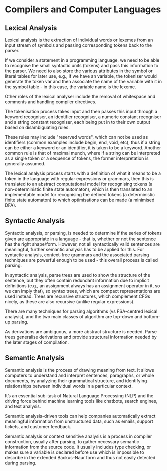 # Compilers and Computer Languages

## Lexical Analysis

Lexical analysis is the extraction of individual words or lexemes from an input stream of symbols and passing corresponding tokens back to the parser.

If we consider a statement in a programming language, we need to be able to recognise the small syntactic units (tokens) and pass this information to the parser. We need to also store the various attributes in the symbol or literal tables for later use, e.g., if we have an variable, the tokeniser would generate the token var and then associate the name of the variable with it in the symbol table - in this case, the variable name is the lexeme.

Other roles of the lexical analyser include the removal of whitespace and comments and handling compiler directives.

The tokenisation process takes input and then passes this input through a keyword recogniser, an identifier recogniser, a numeric constant recogniser and a string constant recogniser, each being put in to their own output based on disambiguating rules.

These rules may include "reserved words", which can not be used as identifiers (common examples include begin, end, void, etc), thus if a string can be either a keyword or an identifier, it is taken to be a keyword. Another common rule is that of maximal munch, where if a string can be interpreted as a single token or a sequence of tokens, the former interpretation is generally assumed.

The lexical analysis process starts with a definition of what it means to be a token in the language with regular expressions or grammars, then this is translated to an abstract computational model for recognising tokens (a non-deterministic finite state automaton), which is then translated to an implementable model for recognising the defined tokens (a deterministic finite state automaton) to which optimisations can be made (a minimised DFA).


## Syntactic Analysis

Syntactic analysis, or parsing, is needed to determine if the series of tokens given are appropriate in a language - that is, whether or not the sentence has the right shape/form. However, not all syntactically valid sentences are meaningful, further semantic analysis has to be applied for this. For syntactic analysis, context-free grammars and the associated parsing techniques are powerful enough to be used - this overall process is called parsing.

In syntactic analysis, parse trees are used to show the structure of the sentence, but they often contain redundant information due to implicit definitions (e.g., an assignment always has an assignment operator in it, so we can imply that), so syntax trees, which are compact representations are used instead. Trees are recursive structures, which complement CFGs nicely, as these are also recursive (unlike regular expressions).

There are many techniques for parsing algorithms (vs FSA-centred lexical analysis), and the two main classes of algorithm are top-down and bottom-up parsing.

As derivations are ambiguous, a more abstract structure is needed. Parse trees generalise derivations and provide structural information needed by the later stages of compilation.


## Semantic Analysis

Semantic analysis is the process of drawing meaning from text. It allows computers to understand and interpret sentences, paragraphs, or whole documents, by analyzing their grammatical structure, and identifying relationships between individual words in a particular context.

It’s an essential sub-task of Natural Language Processing (NLP) and the driving force behind machine learning tools like chatbots, search engines, and text analysis.

Semantic analysis-driven tools can help companies automatically extract meaningful information from unstructured data, such as emails, support tickets, and customer feedback. 

Semantic analysis or context sensitive analysis is a process in compiler construction, usually after parsing, to gather necessary semantic information from the source code. It usually includes type checking, or makes sure a variable is declared before use which is impossible to describe in the extended Backus–Naur form and thus not easily detected during parsing.
